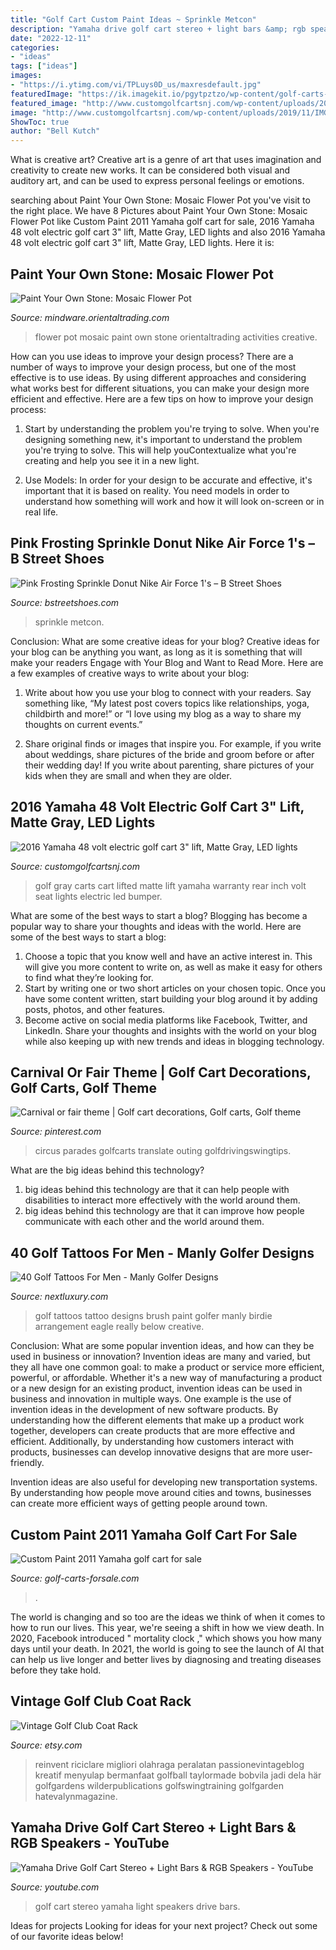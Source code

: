 ```yaml
---
title: "Golf Cart Custom Paint Ideas ~ Sprinkle Metcon"
description: "Yamaha drive golf cart stereo + light bars &amp; rgb speakers"
date: "2022-12-11"
categories:
- "ideas"
tags: ["ideas"]
images:
- "https://i.ytimg.com/vi/TPLuys0D_us/maxresdefault.jpg"
featuredImage: "https://ik.imagekit.io/pgytpztzo/wp-content/golf-carts-forsale.com/2018/12/custom-paint-2011-yamaha-golf-cart-for-sale-2018-12-25-1.jpg"
featured_image: "http://www.customgolfcartsnj.com/wp-content/uploads/2019/11/IMG_1882-e1574880623650.jpg"
image: "http://www.customgolfcartsnj.com/wp-content/uploads/2019/11/IMG_1882-e1574880623650.jpg"
ShowToc: true
author: "Bell Kutch"
---
```



What is creative art?
Creative art is a genre of art that uses imagination and creativity to create new works. It can be considered both visual and auditory art, and can be used to express personal feelings or emotions.

	

		
searching about Paint Your Own Stone: ‭Mosaic Flower Pot you've visit to the right place. We have 8 Pictures about Paint Your Own Stone: ‭Mosaic Flower Pot like Custom Paint 2011 Yamaha golf cart for sale, 2016 Yamaha 48 volt electric golf cart 3&quot; lift, Matte Gray, LED lights and also 2016 Yamaha 48 volt electric golf cart 3&quot; lift, Matte Gray, LED lights. Here it is:
		
    
## Paint Your Own Stone: ‭Mosaic Flower Pot

<img loading=lazy src="http://s7.orientaltrading.com/is/image/OrientalTrading/13788388?$PDP_VIEWER_IMAGE$" onerror="this.onerror=null;this.src='https://tse2.mm.bing.net/th?id=OIP.z4HtY_3r1B8BvgvWIM8c0AHaHa&amp;pid=15.1';" alt="Paint Your Own Stone: ‭Mosaic Flower Pot">

_Source: mindware.orientaltrading.com_

>flower pot mosaic paint own stone orientaltrading activities creative. 

	

How can you use ideas to improve your design process?
There are a number of ways to improve your design process, but one of the most effective is to use ideas. By using different approaches and considering what works best for different situations, you can make your design more efficient and effective. Here are a few tips on how to improve your design process:
1. Start by understanding the problem you're trying to solve. When you're designing something new, it's important to understand the problem you're trying to solve. This will help youContextualize what you're creating and help you see it in a new light.

2. Use Models: In order for your design to be accurate and effective, it's important that it is based on reality. You need models in order to understand how something will work and how it will look on-screen or in real life.

    
## Pink Frosting Sprinkle Donut Nike Air Force 1&#039;s – B Street Shoes

<img loading=lazy src="https://cdn.shopify.com/s/files/1/0541/0437/products/Screen_Shot_2019-08-26_at_3.25.43_PM_1024x1024@2x.png?v=1580428213" onerror="this.onerror=null;this.src='https://tse1.mm.bing.net/th?id=OIP.qNikBj1jV64oGkVbSSAbcgHaHe&amp;pid=15.1';" alt="Pink Frosting Sprinkle Donut Nike Air Force 1&#039;s – B Street Shoes">

_Source: bstreetshoes.com_

>sprinkle metcon. 

	

Conclusion: What are some creative ideas for your blog?
Creative ideas for your blog can be anything you want, as long as it is something that will make your readers Engage with Your Blog and Want to Read More. Here are a few examples of creative ways to write about your blog:
1. Write about how you use your blog to connect with your readers. Say something like, “My latest post covers topics like relationships, yoga, childbirth and more!” or “I love using my blog as a way to share my thoughts on current events.”

2. Share original finds or images that inspire you. For example, if you write about weddings, share pictures of the bride and groom before or after their wedding day! If you write about parenting, share pictures of your kids when they are small and when they are older.


    
## 2016 Yamaha 48 Volt Electric Golf Cart 3&quot; Lift, Matte Gray, LED Lights

<img loading=lazy src="http://www.customgolfcartsnj.com/wp-content/uploads/2019/11/IMG_1882-e1574880623650.jpg" onerror="this.onerror=null;this.src='https://tse1.mm.bing.net/th?id=OIP.BVyiDyDxrwQn0ugUWJSV7gHaJ4&amp;pid=15.1';" alt="2016 Yamaha 48 volt electric golf cart 3&quot; lift, Matte Gray, LED lights">

_Source: customgolfcartsnj.com_

>golf gray carts cart lifted matte lift yamaha warranty rear inch volt seat lights electric led bumper. 

	

What are some of the best ways to start a blog?
Blogging has become a popular way to share your thoughts and ideas with the world. Here are some of the best ways to start a blog: 
1. Choose a topic that you know well and have an active interest in. This will give you more content to write on, as well as make it easy for others to find what they’re looking for. 
2. Start by writing one or two short articles on your chosen topic. Once you have some content written, start building your blog around it by adding posts, photos, and other features. 
3. Become active on social media platforms like Facebook, Twitter, and LinkedIn. Share your thoughts and insights with the world on your blog while also keeping up with new trends and ideas in blogging technology. 

    
## Carnival Or Fair Theme | Golf Cart Decorations, Golf Carts, Golf Theme

<img loading=lazy src="https://i.pinimg.com/originals/fa/36/f5/fa36f56c1c578678288a642d968126e3.jpg" onerror="this.onerror=null;this.src='https://tse3.mm.bing.net/th?id=OIP.ipkPrW0SIgf-YdamYJ2vfwHaJ4&amp;pid=15.1';" alt="Carnival or fair theme | Golf cart decorations, Golf carts, Golf theme">

_Source: pinterest.com_

>circus parades golfcarts translate outing golfdrivingswingtips. 

	

What are the big ideas behind this technology?
1. big ideas behind this technology are that it can help people with disabilities to interact more effectively with the world around them.
2. big ideas behind this technology are that it can improve how people communicate with each other and the world around them.

    
## 40 Golf Tattoos For Men - Manly Golfer Designs

<img loading=lazy src="http://nextluxury.com/wp-content/uploads/innovative-paint-brush-and-golfball-tattoo-male-forearms.jpg" onerror="this.onerror=null;this.src='https://tse1.mm.bing.net/th?id=OIP.d2zVi0iOicNd9eRmbfrheQHaHa&amp;pid=15.1';" alt="40 Golf Tattoos For Men - Manly Golfer Designs">

_Source: nextluxury.com_

>golf tattoos tattoo designs brush paint golfer manly birdie arrangement eagle really below creative. 

	

Conclusion: What are some popular invention ideas, and how can they be used in business or innovation?
Invention ideas are many and varied, but they all have one common goal: to make a product or service more efficient, powerful, or affordable. Whether it's a new way of manufacturing a product or a new design for an existing product, invention ideas can be used in business and innovation in multiple ways.
One example is the use of invention ideas in the development of new software products. By understanding how the different elements that make up a product work together, developers can create products that are more effective and efficient. Additionally, by understanding how customers interact with products, businesses can develop innovative designs that are more user-friendly.

Invention ideas are also useful for developing new transportation systems. By understanding how people move around cities and towns, businesses can create more efficient ways of getting people around town.

    
## Custom Paint 2011 Yamaha Golf Cart For Sale

<img loading=lazy src="https://ik.imagekit.io/pgytpztzo/wp-content/golf-carts-forsale.com/2018/12/custom-paint-2011-yamaha-golf-cart-for-sale-2018-12-25-1.jpg" onerror="this.onerror=null;this.src='https://tse4.mm.bing.net/th?id=OIP.sldLQva35P7f5Z89aa9etwHaJ4&amp;pid=15.1';" alt="Custom Paint 2011 Yamaha golf cart for sale">

_Source: golf-carts-forsale.com_

>. 

	

The world is changing and so too are the ideas we think of when it comes to how to run our lives. This year, we're seeing a shift in how we view death. In 2020, Facebook introduced " mortality clock ," which shows you how many days until your death. In 2021, the world is going to see the launch of AI that can help us live longer and better lives by diagnosing and treating diseases before they take hold.

    
## Vintage Golf Club Coat Rack

<img loading=lazy src="https://img1.etsystatic.com/000/0/6848165/il_fullxfull.330407725.jpg" onerror="this.onerror=null;this.src='https://tse4.mm.bing.net/th?id=OIP.48flipM7Mv-S6than3jmigHaFj&amp;pid=15.1';" alt="Vintage Golf Club Coat Rack">

_Source: etsy.com_

>reinvent riciclare migliori olahraga peralatan passionevintageblog kreatif menyulap bermanfaat golfball taylormade bobvila jadi dela här golfgardens wilderpublications golfswingtraining golfgarden hatevalynmagazine. 

	

	

    
## Yamaha Drive Golf Cart Stereo + Light Bars &amp; RGB Speakers - YouTube

<img loading=lazy src="https://i.ytimg.com/vi/TPLuys0D_us/maxresdefault.jpg" onerror="this.onerror=null;this.src='https://tse4.mm.bing.net/th?id=OIP.FE4g8h9kHNBkeyQ4wvB2dgHaEK&amp;pid=15.1';" alt="Yamaha Drive Golf Cart Stereo + Light Bars &amp; RGB Speakers - YouTube">

_Source: youtube.com_

>golf cart stereo yamaha light speakers drive bars. 

	

Ideas for projects
Looking for ideas for your next project? Check out some of our favorite ideas below!

